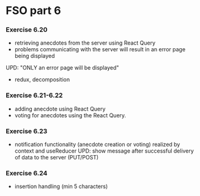 # FSO part 6

### Exercise 6.20

  - retrieving anecdotes from the server using React Query
  - problems communicating with the server will result in an error page being displayed

  UPD: "ONLY an error page will be displayed"
  - redux, decomposition

### Exercise 6.21-6.22
  - adding anecdote using React Query
  - voting for anecdotes using the React Query.

### Exercise 6.23
  - notification functionality (anecdote creation or voting) realized by context and useReducer
  UPD: show message after successful delivery of data to the server (PUT/POST)

### Exercise 6.24
  - insertion handling (min 5 characters)
